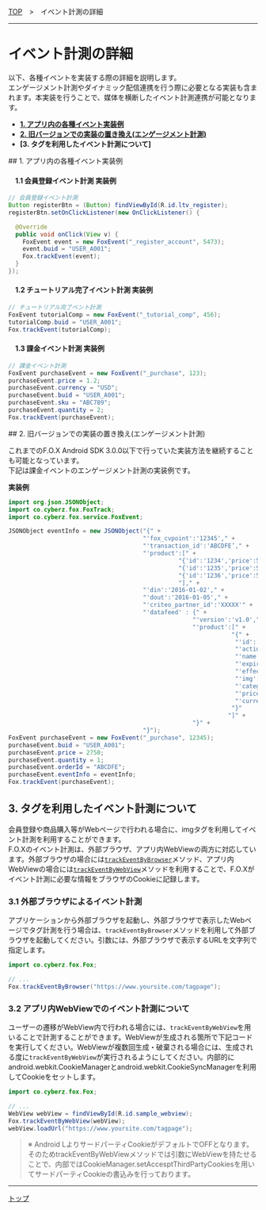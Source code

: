 [TOP](/4.x/lang/ja/README.md)　>　イベント計測の詳細

---

# イベント計測の詳細

以下、各種イベントを実装する際の詳細を説明します。<br>
エンゲージメント計測やダイナミック配信連携を行う際に必要となる実装も含まれます。本実装を行うことで、媒体を横断したイベント計測連携が可能となります。

* **[1. アプリ内の各種イベント実装例](#each_event_sample)**
* **[2. 旧バージョンでの実装の置き換え(エンゲージメント計測)](#continuity)**
* **[3. タグを利用したイベント計測について]**

<div id="each_event_sample"></div>
## 1. アプリ内の各種イベント実装例

#### 　1.1 会員登録イベント計測 実装例

```java
// 会員登録イベント計測
Button registerBtn = (Button) findViewById(R.id.ltv_register);
registerBtn.setOnClickListener(new OnClickListener() {

  @Override
  public void onClick(View v) {
    FoxEvent event = new FoxEvent("_register_account", 5473);
    event.buid = "USER_A001";
    Fox.trackEvent(event);
  }
});
```

#### 　1.2 チュートリアル完了イベント計測 実装例

```java
// チュートリアル完了ベント計測
FoxEvent tutorialComp = new FoxEvent("_tutorial_comp", 456);
tutorialComp.buid = "USER_A001";
Fox.trackEvent(tutorialComp);
```

#### 　1.3 課金イベント計測 実装例

```java
// 課金イベント計測
FoxEvent purchaseEvent = new FoxEvent("_purchase", 123);
purchaseEvent.price = 1.2;
purchaseEvent.currency = "USD";
purchaseEvent.buid = "USER_A001";
purchaseEvent.sku = "ABC789";
purchaseEvent.quantity = 2;
Fox.trackEvent(purchaseEvent);
```

<div id="continuity"></div>
## 2. 旧バージョンでの実装の置き換え(エンゲージメント計測)

これまでのF.O.X Android SDK 3.0.0以下で行っていた実装方法を継続することも可能となっています。<br>
下記は課金イベントのエンゲージメント計測の実装例です。

**実装例**

```java
import org.json.JSONObject;
import co.cyberz.fox.FoxTrack;
import co.cyberz.fox.service.FoxEvent;

JSONObject eventInfo = new JSONObject("{" +
                                      "'fox_cvpoint':'12345'," +
                                      "'transaction_id':'ABCDFE’," +
                                      "'product':[" +
                                                "{'id':'1234','price':550,'quantity':1}," +
                                                "{'id':'1235','price':550,'quantity':2}," +
                                                "{'id':'1236','price':550,'quantity':2}" +
                                                "]," +
                                      "'din':'2016-01-02'," +
                                      "'dout':'2016-01-05'," +
                                      "'criteo_partner_id':'XXXXX'" +
                                      "'datafeed' : {" +
                                                    "'version':'v1.0'," +
                                                    "'product':[" +
                                                               "{" +
                                                                "'id':'12345'" +
                                                                "'action':'U'" +
                                                                "'name':'icecreame'" +
                                                                "'expire':'2016-10-31'" +
                                                                "'effective':'2016-04-01'" +
                                                                "'img':'http://pngimg.com/upload/ice_cream_PNG5099.png'" +
                                                                "'category1':'food'" +
                                                                "'price':'2750'" +
                                                                "'currency':'JPY'"
                                                               "}"
                                                              "]" +
                                                    "}" +
                                      "}");
FoxEvent purchaseEvent = new FoxEvent("_purchase", 12345);
purchaseEvent.buid = "USER_A001";
purchaseEvent.price = 2750;
purchaseEvent.quantity = 1;
purchaseEvent.orderId = "ABCDFE";
purchaseEvent.eventInfo = eventInfo;
Fox.trackEvent(purchaseEvent);
```

## 3. タグを利用したイベント計測について

会員登録や商品購入等がWebページで行われる場合に、imgタグを利用してイベント計測を利用することができます。<br>
F.O.Xのイベント計測は、外部ブラウザ、アプリ内WebViewの両方に対応しています。外部ブラウザの場合には[`trackEventByBrowser`](../sdk_api/README.md#fox)メソッド、アプリ内WebViewの場合には[`trackEventByWebView`](../sdk_api/README.md#fox)メソッドを利用することで、F.O.Xがイベント計測に必要な情報をブラウザのCookieに記録します。

### 3.1 外部ブラウザによるイベント計測

アプリケーションから外部ブラウザを起動し、外部ブラウザで表示したWebページでタグ計測を行う場合は、`trackEventByBrowser`メソッドを利用して外部ブラウザを起動してください。引数には、外部ブラウザで表示するURLを文字列で指定します。

```java
import co.cyberz.fox.Fox;

// ...
Fox.trackEventByBrowser("https://www.yoursite.com/tagpage");
```

### 3.2 アプリ内WebViewでのイベント計測について

ユーザーの遷移がWebView内で行われる場合には、`trackEventByWebView`を用いることで計測することができます。WebViewが生成される箇所で下記コードを実行してください。WebViewが複数回生成・破棄される場合には、生成される度に`trackEventByWebView`が実行されるようにしてください。内部的にandroid.webkit.CookieManagerとandroid.webkit.CookieSyncManagerを利用してCookieをセットします。

```java
import co.cyberz.fox.Fox;

// ...
WebView webView = findViewById(R.id.sample_webview);
Fox.trackEventByWebView(webView);
webView.loadUrl("https://www.yoursite.com/tagpage");
```

> ※ Android LよりサードパーティCookieがデフォルトでOFFとなります。 そのためtrackEventByWebViewメソッドでは引数にWebViewを持たせることで、内部ではCookieManager.setAccesptThirdPartyCookiesを用いてサードパーティCookieの書込みを行っております。

---
[トップ](../../README.md)
